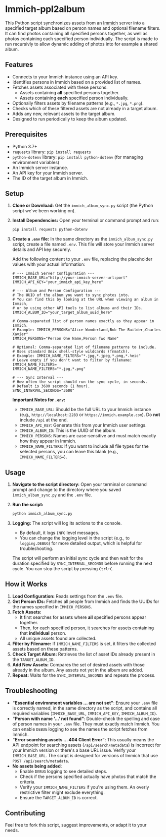 # Immich-ppl2album

This Python script synchronizes assets from an [Immich](https://immich.app/) server into a specified target album based on person names and optional filename filters. It can find photos containing all specified persons together, as well as photos containing each specified person individually.
The script is made to run recursivly to allow dynamic adding of photos into for example a shared album.

## Features

-   Connects to your Immich instance using an API key.
-   Identifies persons in Immich based on a provided list of names.
-   Fetches assets associated with these persons:
    -   Assets containing **all** specified persons together.
    -   Assets containing **each** specified person individually.
-   Optionally filters assets by filename patterns (e.g., `*.jpg`, `*.png`).
-   Checks which of these filtered assets are not already in a target album.
-   Adds any new, relevant assets to the target album.
-   Designed to run periodically to keep the album updated.

## Prerequisites

-   Python 3.7+
-   `requests` library: `pip install requests`
-   `python-dotenv` library: `pip install python-dotenv` (for managing environment variables)
-   An Immich server instance.
-   An API key for your Immich server.
-   The ID of the target album in Immich.

## Setup

1.  **Clone or Download:**
    Get the `immich_album_sync.py` script (the Python script we've been working on).

2.  **Install Dependencies:**
    Open your terminal or command prompt and run:
    ```bash
    pip install requests python-dotenv
    ```

3.  **Create a `.env` file:**
    In the same directory as the `immich_album_sync.py` script, create a file named `.env`. This file will store your Immich server details and API key securely.

    Add the following content to your `.env` file, replacing the placeholder values with your actual information:

    ```env
    # --- Immich Server Configuration ---
    IMMICH_BASE_URL="http://your-immich-server-url:port"
    IMMICH_API_KEY="your_immich_api_key_here"

    # --- Album and Person Configuration ---
    # The UUID of the album you want to sync photos into.
    # You can find this by looking at the URL when viewing an album in Immich,
    # or by using other API tools to list albums and their IDs.
    IMMICH_ALBUM_ID="your_target_album_uuid_here"

    # Comma-separated list of person names exactly as they appear in Immich.
    # Example: IMMICH_PERSONS="Alice Wonderland,Bob The Builder,Charles Xavier"
    IMMICH_PERSONS="Person One Name,Person Two Name"

    # Optional: Comma-separated list of filename patterns to include.
    # Uses standard Unix shell-style wildcards (fnmatch).
    # Example: IMMICH_NAME_FILTERS="*.jpg,*.jpeg,*.png,*.heic"
    # Leave empty if you don't want to filter by filename: IMMICH_NAME_FILTERS=
    IMMICH_NAME_FILTERS="*.jpg,*.png"

    # --- Sync Interval ---
    # How often the script should run the sync cycle, in seconds.
    # Default is 3600 seconds (1 hour).
    SYNC_INTERVAL_SECONDS="3600"
    ```

    **Important Notes for `.env`:**
    * `IMMICH_BASE_URL`: Should be the full URL to your Immich instance (e.g., `http://localhost:2283` or `https://immich.example.com`). Do **not** include `/api` at the end.
    * `IMMICH_API_KEY`: Generate this from your Immich user settings.
    * `IMMICH_ALBUM_ID`: This is the UUID of the album.
    * `IMMICH_PERSONS`: Names are case-sensitive and must match exactly how they appear in Immich.
    * `IMMICH_NAME_FILTERS`: If you want to include all file types for the selected persons, you can leave this blank (e.g., `IMMICH_NAME_FILTERS=`).

## Usage

1.  **Navigate to the script directory:**
    Open your terminal or command prompt and change to the directory where you saved `immich_album_sync.py` and the `.env` file.

2.  **Run the script:**
    ```bash
    python immich_album_sync.py
    ```

3.  **Logging:**
    The script will log its actions to the console.
    -   By default, it logs `INFO` level messages.
    -   You can change the logging level in the script (e.g., to `logging.DEBUG`) for more detailed output, which is helpful for troubleshooting.

    The script will perform an initial sync cycle and then wait for the duration specified by `SYNC_INTERVAL_SECONDS` before running the next cycle. You can stop the script by pressing `Ctrl+C`.

## How it Works

1.  **Load Configuration:** Reads settings from the `.env` file.
2.  **Get Person IDs:** Fetches all people from Immich and finds the UUIDs for the names specified in `IMMICH_PERSONS`.
3.  **Fetch Assets:**
    * It first searches for assets where **all** specified persons appear together.
    * Then, for each specified person, it searches for assets containing that **individual** person.
    * All unique assets found are collected.
4.  **Filter by Filename:** If `IMMICH_NAME_FILTERS` is set, it filters the collected assets based on these patterns.
5.  **Check Target Album:** Retrieves the list of asset IDs already present in the `TARGET_ALBUM_ID`.
6.  **Add New Assets:** Compares the set of desired assets with those already in the album. Any assets not yet in the album are added.
7.  **Repeat:** Waits for the `SYNC_INTERVAL_SECONDS` and repeats the process.

## Troubleshooting

* **"Essential environment variables ... are not set"**: Ensure your `.env` file is correctly named, in the same directory as the script, and contains all required variables (`IMMICH_BASE_URL`, `IMMICH_API_KEY`, `IMMICH_ALBUM_ID`).
* **"Person with name '...' not found"**: Double-check the spelling and case of person names in your `.env` file. They must exactly match Immich. You can enable `DEBUG` logging to see the names the script fetches from Immich.
* **"Error searching assets ... 404 Client Error"**: This usually means the API endpoint for searching assets (`/api/search/metadata`) is incorrect for your Immich version or there's a base URL issue. Verify your `IMMICH_BASE_URL`. The script is designed for versions of Immich that use `POST /api/search/metadata`.
* **No assets being added**:
    * Enable `DEBUG` logging to see detailed steps.
    * Check if the persons specified actually have photos that match the criteria.
    * Verify your `IMMICH_NAME_FILTERS` if you're using them. An overly restrictive filter might exclude everything.
    * Ensure the `TARGET_ALBUM_ID` is correct.

## Contributing

Feel free to fork this script, suggest improvements, or adapt it to your needs.


